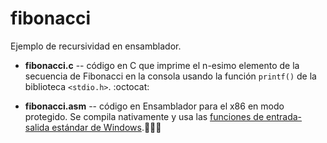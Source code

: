 # fibonacci
 Ejemplo de recursividad en ensamblador.

 * **fibonacci.c** -- código en C que imprime el n-esimo elemento de la secuencia de Fibonacci en la consola usando la función ```printf()``` de la biblioteca ```<stdio.h>```. :octocat:

* **fibonacci.asm** -- código en Ensamblador para el x86 en modo protegido. Se compila nativamente y usa las [funciones de entrada-salida estándar de Windows](https://learn.microsoft.com/en-us/windows/console/).🧐:nerd_face:🥳